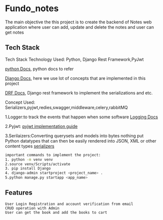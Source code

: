 # Fundo_notes

The main objective the this project is to create the backend of Notes web application where user can add, update and delete the notes and user can get notes

## Tech Stack
Tech Stack
Technology Used: Python, Django Rest Framework,PyJwt

[python Docs](https://docs.python.org/), python docs to refer


[Django Docs](https://docs.djangoproject.com/), here we use lot of concepts that are implemented in this project

[DRF Docs](https://www.django-rest-framework.org/), Django rest framework to implement the serializations and etc.

Concept Used: Serializers,pyjwt,redies,swagger,middleware,celery,rabbitMQ

1.Logger:to track the events that happen when some software 
[Logging Docs](https://docs.python.org/3/howto/logging.html)


2.Pyjwt:
[pyjwt implementation guide](https://pyjwt.readthedocs.io/en/latest/usage.html)

3.Serilaizers:Converting querysets and models into bytes nothing put Python datatypes that can then be easily rendered into JSON, XML or other content types
[serializers](https://www.django-rest-framework.org/api-guide/serializers/#serializers)


```bash
important commands to implement the project:
1. python -m venv venv
2.source venv/Scripts/activate
3. pip install Django
4. django-admin startproject <project_name> .
5.python manage.py startapp <app_name>
```

## Features

```
User Login Registration and account verification from email
CRUD operation with Admin
User can get the book and add the books to cart 
```
